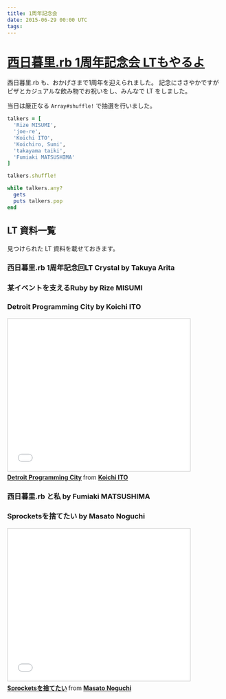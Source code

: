 ```yaml
---
title: 1周年記念会
date: 2015-06-29 00:00 UTC
tags:
---
```


# [西日暮里.rb 1周年記念会 LTもやるよ](https://nishinipporirb.doorkeeper.jp/events/25958)

西日暮里.rb も、おかげさまで1周年を迎えられました。
記念にささやかですがピザとカジュアルな飲み物でお祝いをし、みんなで LT をしました。

当日は厳正なる `Array#shuffle!` で抽選を行いました。

```ruby
talkers = [
  'Rize MISUMI',
  'joe-re',
  'Koichi ITO',
  'Koichiro, Sumi',
  'takayama taiki',
  'Fumiaki MATSUSHIMA'
]

talkers.shuffle!

while talkers.any?
  gets
  puts talkers.pop
end
```

## LT 資料一覧

見つけられた LT 資料を載せておきます。

### 西日暮里.rb 1周年記念回LT Crystal by Takuya Arita

<script async class="speakerdeck-embed" data-id="09b18b62a9c148ee8020d056bbf5739c" data-ratio="1.33333333333333" src="//speakerdeck.com/assets/embed.js"></script>

### 某イベントを支えるRuby by Rize MISUMI

<script async class="speakerdeck-embed" data-id="4b96461b6d054550ae4882b536f3e4da" data-ratio="1.77777777777778" src="//speakerdeck.com/assets/embed.js"></script>

### Detroit Programming City by Koichi ITO

<iframe src="//www.slideshare.net/slideshow/embed_code/key/7vwSfuc0cP2sXS" width="425" height="355" frameborder="0" marginwidth="0" marginheight="0" scrolling="no" style="border:1px solid #CCC; border-width:1px; margin-bottom:5px; max-width: 100%;" allowfullscreen> </iframe> <div style="margin-bottom:5px"> <strong> <a href="//www.slideshare.net/koic/detroit-programming-city" title="Detroit Programming City" target="_blank">Detroit Programming City</a> </strong> from <strong><a href="//www.slideshare.net/koic" target="_blank">Koichi ITO</a></strong> </div>

### 西日暮里.rb と私 by Fumiaki MATSUSHIMA

<script async class="speakerdeck-embed" data-id="0d83206acb354326a43ceee4fd7ee4e9" data-ratio="1.33333333333333" src="//speakerdeck.com/assets/embed.js"></script>

### Sprocketsを捨てたい by Masato Noguchi

<iframe src="//www.slideshare.net/slideshow/embed_code/key/mR8aje0S9VGe9y" width="425" height="355" frameborder="0" marginwidth="0" marginheight="0" scrolling="no" style="border:1px solid #CCC; border-width:1px; margin-bottom:5px; max-width: 100%;" allowfullscreen> </iframe> <div style="margin-bottom:5px"> <strong> <a href="//www.slideshare.net/masatonoguchi169/sprockets-49965435" title="Sprocketsを捨てたい" target="_blank">Sprocketsを捨てたい</a> </strong> from <strong><a href="//www.slideshare.net/masatonoguchi169" target="_blank">Masato Noguchi</a></strong> </div>

